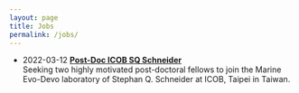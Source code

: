 ```yaml
---
layout: page
title: Jobs
permalink: /jobs/
---
```


- 2022-03-12 [**Post-Doc ICOB SQ Schneider**](/jobs/Post-Doc_ICOB__SQSchneider.pdf) <br>
Seeking two highly motivated post-doctoral fellows to join the Marine Evo-Devo laboratory of Stephan Q. Schneider at ICOB, Taipei in Taiwan. 
